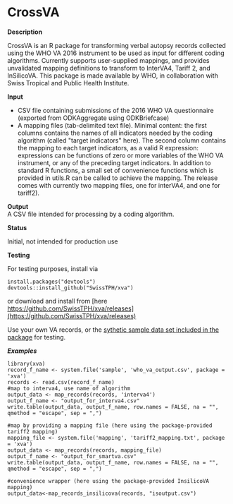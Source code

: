 # CrossVA

**Description** 	

CrossVA is an R package for transforming verbal autopsy records collected using the WHO VA 2016 instrument to be used as input for different coding algorithms. Currently supports user-supplied mappings, and provides unvalidated mapping definitions to transform to InterVA4, Tariff 2, and InSilicoVA. This package is made available by WHO, in collaboration with Swiss Tropical and Public Health Institute.

**Input**		
- CSV file containing submissions of the 2016 WHO VA questionnaire (exported from ODKAggregate using ODKBriefcase)
- A mapping files (tab-delimited text file). Minimal content: the first columns contains the names of all indicators needed by the coding algorithm (called "target indicators" here). The second column contains the mapping to each target indicators, as a valid R expression: expressions can be functions of zero or more variables of the WHO VA instrument, or any of the preceding target indicators. In addition to standard R functions, a small set of convenience functions which is provided in utils.R can be called to achieve the mapping. The release comes with currently two mapping files, one for interVA4, and one for tariff2).

**Output**		
A CSV file intended for processing by a coding algorithm.


**Status**		

Initial, not intended for production use

**Testing**

For testing purposes, install via
```
install.packages("devtools")
devtools::install_github("SwissTPH/xva")
```
or download and install from [here https://github.com/SwissTPH/xva/releases](https://github.com/SwissTPH/xva/releases)

Use your own VA records, or the [sythetic sample data set included in the package](https://github.com/SwissTPH/xva/raw/master/inst/sample/who_va_output.csv) for testing.

***Examples***
```
library(xva)
record_f_name <- system.file('sample', 'who_va_output.csv', package = 'xva')
records <- read.csv(record_f_name)
#map to interva4, use name of algorithm
output_data <- map_records(records, 'interva4')
output_f_name <- "output_for_interva4.csv"
write.table(output_data, output_f_name, row.names = FALSE, na = "", qmethod = "escape", sep = ",")

#map by providing a mapping file (here using the package-provided tariff2 mapping)
mapping_file <- system.file('mapping', 'tariff2_mapping.txt', package = 'xva')
output_data <- map_records(records, mapping_file)
output_f_name <- "output_for_smartva.csv"
write.table(output_data, output_f_name, row.names = FALSE, na = "", qmethod = "escape", sep = ",")

#convenience wrapper (here using the package-provided InsilicoVA mapping)
output_data<-map_records_insilicova(records, "isoutput.csv")
```
